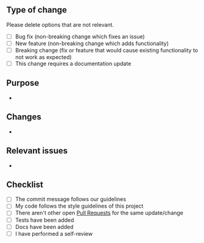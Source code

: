 <!-- You can erase any parts of this template not applicable to your Pull Request. -->

## Type of change
Please delete options that are not relevant.
- [ ] Bug fix (non-breaking change which fixes an issue)
- [ ] New feature (non-breaking change which adds functionality)
- [ ] Breaking change (fix or feature that would cause existing functionality to not work as expected)
- [ ] This change requires a documentation update

## Purpose
- 

## Changes
- 

## Relevant issues
- 

## Checklist
- [ ] The commit message follows our guidelines
- [ ] My code follows the style guidelines of this project
- [ ] There aren't other open [Pull Requests](../../../pulls) for the same update/change
- [ ] Tests have been added
- [ ] Docs have been added
- [ ] I have performed a self-review
